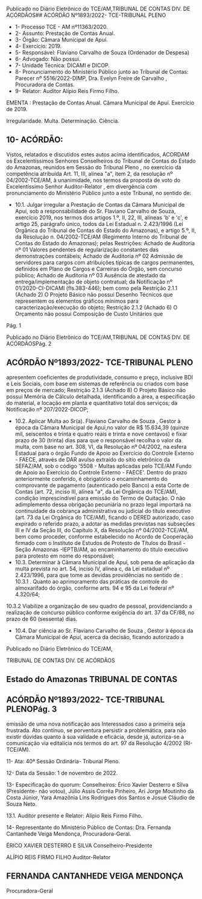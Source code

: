 Publicado  no  Diário  Eletrônico do TCE/AM,TRIBUNAL DE CONTAS DIV. DE ACÓRDÃOS## ACÓRDÃO Nº1893/2022- TCE-TRIBUNAL PLENO

- 1- Processo TCE - AM nº11363/2020.
- 2- Assunto: Prestação de Contas Anual.
- 3- Órgão: Câmara Municipal de Apuí.
- 4- Exercício: 2019.
- 5- Responsável: Flaviano Carvalho de Souza (Ordenador de Despesa)
- 6- Advogado: Não possui.
- 7- Unidade Técnica: DICAMI e DICOP.
- 8- Pronunciamento  do  Ministério  Público  junto  ao  Tribunal  de  Contas: Parecer  nº 5516/2022-DIMP, Dra. Evelyn Freire de Carvalho , Procuradora de Contas.
- 9- Relator: Auditor Alípio Reis Firmo Filho.

EMENTA : Prestação  de  Contas  Anual. Câmara Municipal de Apuí. Exercício de 2019.

Irregularidade. Multa. Determinação. Ciência.

## 10-  ACÓRDÃO:

Vistos, relatados e discutidos estes autos acima identificados, ACORDAM os Excelentíssimos Senhores Conselheiros do Tribunal de Contas do Estado do Amazonas, reunidos em Sessão do Tribunal Pleno , no exercício da competência atribuída Art. 11, III, alínea  "a",  item  2,  da  resolução  nº  04/2002-TCE/AM, à  unanimidade, nos  termos  da proposta  de  voto  do  Excelentíssimo  Senhor  Auditor-Relator , em  divergência com pronunciamento do Ministério Público junto a este Tribunal, no sentido de:

- 10.1. Julgar  irregular a  Prestação  de  Contas  da  Câmara  Municipal  de Apuí, sob  a  responsabilidade  do Sr.  Flaviano  Carvalho  de  Souza, exercício 2019, nos termos dos artigos 1.º, II, 22, III, alíneas 'b' e 'c', e artigo  25,  parágrafo  único,  todos  da  Lei  Estadual  n.  2.423/1996  (Lei Orgânica do Tribunal de Contas do Estado do Amazonas), e artigo 5.º, II,  da  Resolução  n.  04/2002-TCE/AM  (Regimento  Interno  do  Tribunal de  Contas  do  Estado  do  Amazonas);  pelas  Restrições:  Achado  de Auditoria  nº  01  Valores  pendentes  de  regularização  constantes  das demonstrações  contábeis;  Achado  de  Auditoria  nº  02  Admissão  de servidores para cargos com atribuições típicas de cargos permanentes, definidos  em  Plano  de  Cargos  e  Carreiras  do  Órgão,  sem  concurso público; Achado de Auditoria nº 03 Ausência de atestado da entrega/implementação de objeto contratual; da Notificação nº 01/2020-CI-DICAMI  (fls.383-446);  bem  como  pela  Restrição  2.1.1 (Achado 2)  O  Projeto  Básico  não  possui  Desenho  Técnicos  que representem os elementos gráficos mínimos para caracterização/execução  do  objeto; Restrição 2.1.2 (Achado 6)  O Orçamento não possui Composição de Custo Unitários que

Pág. 1

Publicado  no  Diário  Eletrônico do TCE/AM,TRIBUNAL DE CONTAS DIV. DE ACÓRDÃOSPág. 2

## ACÓRDÃO Nº1893/2022- TCE-TRIBUNAL PLENO

apresentem coeficientes de produtividade, consumo e preço, inclusive BDI  e  Leis  Sociais,  com  base  em  sistemas  de  referência  ou  criados com  base  em  preços  de  mercado;  Restrição  2.1.3  (Achado 8)  O Projeto Básico não possui Memória de Cálculo detalhada, identificando a área, a especificação do material, e locação em planta e quantitativo total dos serviços; da Notificação nº 207/2022-DICOP;

- 10.2. Aplicar Multa ao Sr(a). Flaviano Carvalho de Souza , Gestor à época da Câmara Municipal de Apuí,no valor de R$ 15.634,39 (quinze mil, seiscentos e trinta e quatro reais e trinta e nove centavos) e fixar prazo de 30 (trinta)  dias para  que  o  responsável  recolha  o  valor  da multa, com base no art. 308, VI, da Resolução nº 04/2002, na esfera Estadual  para  o  órgão  Fundo  de  Apoio  ao  Exercício  do  Controle Externo - FAECE, através de DAR avulso extraído do sítio eletrônico da SEFAZ/AM, sob o código '5508 - Multas aplicadas pelo TCE/AM Fundo de Apoio ao Exercício do Controle Externo - FAECE'. Dentro do prazo anteriormente conferido, é obrigatório o encaminhamento do comprovante de pagamento (autenticado pelo Banco) a esta Corte de Contas  (art.  72,  inciso  III,  alínea  "a",  da  Lei  Orgânica  do  TCE/AM), condição imprescindível para emissão do Termo de Quitação. O não adimplemento dessa obrigação pecuniária no prazo legal importará na continuidade da cobrança administrativa ou judicial do título executivo (art.  73  da  Lei  Orgânica  do  TCE/AM),  ficando  o  DERED  autorizado, caso  expirado  o  referido  prazo,  a  adotar  as  medidas  previstas  nas subseções  III  e  IV  da  Seção  III,  do  Capítulo  X,  da  Resolução  nº 04/2002-TCE/AM,  bem  como  proceder,  conforme  estabelecido  no Acordo de Cooperação firmado com o Instituto de Estudos de Protesto de Títulos do Brasil -Seção Amazonas -IEPTB/AM, ao encaminhamento  do  título  executivo  para  protesto em  nome  do responsável;
- 10.3. Determinar à  Câmara Municipal  de  Apuí,  sob  pena  de  aplicação  da multa  prevista  no  art.  54,  inciso  IV,  alínea  c,  da  Lei  estadual  nº 2.423/1996, para que tome as devidas providências no sentido de : 10.3.1 . Quanto ao aprimoramento das práticas de controle do almoxarifado  do  órgão,  conforme  arts.  94  e  95  da  Lei  federal  nº 4.320/64;

10.3.2 Viabilize a organização de seu quadro de pessoal, providenciando  a  realização  de  concurso  público  conforme  exigência do art. 37 da CF/88, no prazo de 60 (sessenta) dias.

- 10.4. Dar ciência ao Sr. Flaviano Carvalho de Souza , Gestor à época da Câmara  Municipal  de  Apuí, acerca  da  decisão,  ficando  autorizado  a

Publicado  no  Diário  Eletrônico do TCE/AM,

TRIBUNAL DE CONTAS DIV. DE ACÓRDÃOS

## Estado do Amazonas TRIBUNAL DE CONTAS

## ACÓRDÃO Nº1893/2022- TCE-TRIBUNAL PLENOPág. 3

emissão  de  uma  nova  notificação  aos  Interessados  caso  a  primeira seja  frustrada.  Ato  contínuo,  se  porventura  persistir  a  problemática, para  não  existir  dúvidas  quanto  à  sua  validade  e  eficácia,  desde  já, autoriza-se a  comunicação  via  editalícia  nos  termos  do  art.  97  da Resolução 4/2002 (RI-TCE/AM).

11-  Ata: 40ª Sessão Ordinária- Tribunal Pleno.

12-  Data da Sessão: 1 de novembro de 2022.

13-  Especificação do quorum: Conselheiros: Érico Xavier Desterro e Silva (Presidente- não  votou),  Júlio  Assis  Corrêa  Pinheiro,  Ari  Jorge  Moutinho  da  Costa  Júnior,  Yara Amazônia Lins Rodrigues dos Santos e Josué Cláudio de Souza Neto.

13.1. Auditor presente e Relator: Alípio Reis Firmo Filho.

14-  Representante do Ministério Público de Contas: Dra. Fernanda Cantanhede Veiga Mendonça, Procuradora-Geral.

ÉRICO XAVIER DESTERRO E SILVA Conselheiro-Presidente

ALÍPIO REIS FIRMO FILHO Auditor-Relator

## FERNANDA CANTANHEDE VEIGA MENDONÇA

Procuradora-Geral
